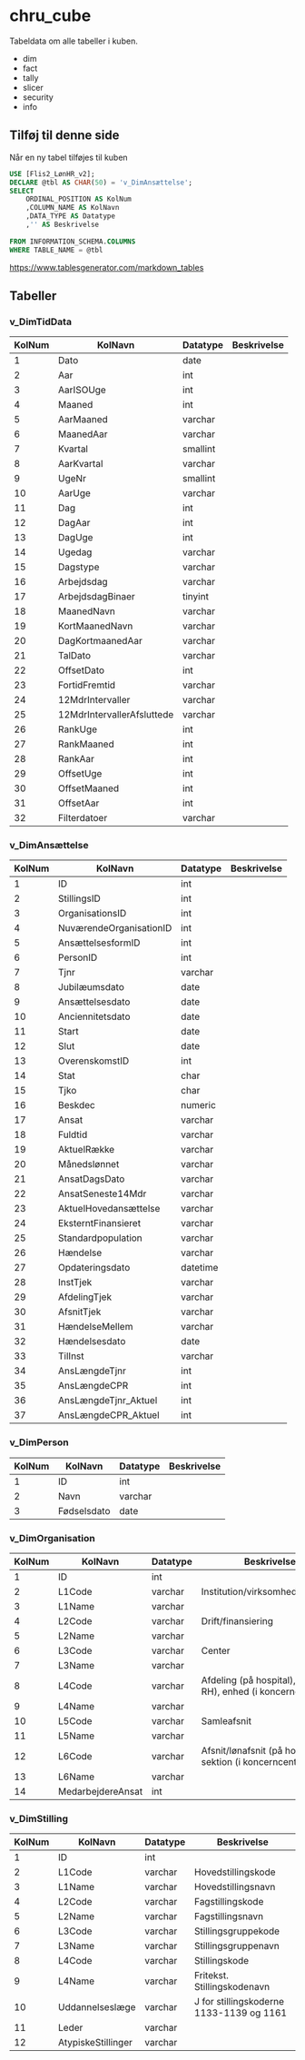# chru_cube
Tabeldata om alle tabeller i kuben.
- dim
- fact
- tally
- slicer
- security
- info

## Tilføj til denne side

Når en ny tabel tilføjes til kuben


```SQL
USE [Flis2_LønHR_v2];
DECLARE @tbl AS CHAR(50) = 'v_DimAnsættelse';
SELECT
	ORDINAL_POSITION AS KolNum
	,COLUMN_NAME AS KolNavn
	,DATA_TYPE AS Datatype
	,'' AS Beskrivelse
		
FROM INFORMATION_SCHEMA.COLUMNS
WHERE TABLE_NAME = @tbl
```

https://www.tablesgenerator.com/markdown_tables


## Tabeller

### v_DimTidData

| KolNum | KolNavn                    | Datatype | Beskrivelse |
|--------|----------------------------|----------|-------------|
| 1      | Dato                       | date     |             |
| 2      | Aar                        | int      |             |
| 3      | AarISOUge                  | int      |             |
| 4      | Maaned                     | int      |             |
| 5      | AarMaaned                  | varchar  |             |
| 6      | MaanedAar                  | varchar  |             |
| 7      | Kvartal                    | smallint |             |
| 8      | AarKvartal                 | varchar  |             |
| 9      | UgeNr                      | smallint |             |
| 10     | AarUge                     | varchar  |             |
| 11     | Dag                        | int      |             |
| 12     | DagAar                     | int      |             |
| 13     | DagUge                     | int      |             |
| 14     | Ugedag                     | varchar  |             |
| 15     | Dagstype                   | varchar  |             |
| 16     | Arbejdsdag                 | varchar  |             |
| 17     | ArbejdsdagBinaer           | tinyint  |             |
| 18     | MaanedNavn                 | varchar  |             |
| 19     | KortMaanedNavn             | varchar  |             |
| 20     | DagKortmaanedAar           | varchar  |             |
| 21     | TalDato                    | varchar  |             |
| 22     | OffsetDato                 | int      |             |
| 23     | FortidFremtid              | varchar  |             |
| 24     | 12MdrIntervaller           | varchar  |             |
| 25     | 12MdrIntervallerAfsluttede | varchar  |             |
| 26     | RankUge                    | int      |             |
| 27     | RankMaaned                 | int      |             |
| 28     | RankAar                    | int      |             |
| 29     | OffsetUge                  | int      |             |
| 30     | OffsetMaaned               | int      |             |
| 31     | OffsetAar                  | int      |             |
| 32     | Filterdatoer               | varchar  |             |


### v_DimAnsættelse

| KolNum | KolNavn                 | Datatype | Beskrivelse |
|--------|-------------------------|----------|-------------|
| 1      | ID                      | int      |             |
| 2      | StillingsID             | int      |             |
| 3      | OrganisationsID         | int      |             |
| 4      | NuværendeOrganisationID | int      |             |
| 5      | AnsættelsesformID       | int      |             |
| 6      | PersonID                | int      |             |
| 7      | Tjnr                    | varchar  |             |
| 8      | Jubilæumsdato           | date     |             |
| 9      | Ansættelsesdato         | date     |             |
| 10     | Anciennitetsdato        | date     |             |
| 11     | Start                   | date     |             |
| 12     | Slut                    | date     |             |
| 13     | OverenskomstID          | int      |             |
| 14     | Stat                    | char     |             |
| 15     | Tjko                    | char     |             |
| 16     | Beskdec                 | numeric  |             |
| 17     | Ansat                   | varchar  |             |
| 18     | Fuldtid                 | varchar  |             |
| 19     | AktuelRække             | varchar  |             |
| 20     | Månedslønnet            | varchar  |             |
| 21     | AnsatDagsDato           | varchar  |             |
| 22     | AnsatSeneste14Mdr       | varchar  |             |
| 23     | AktuelHovedansættelse   | varchar  |             |
| 24     | EksterntFinansieret     | varchar  |             |
| 25     | Standardpopulation      | varchar  |             |
| 26     | Hændelse                | varchar  |             |
| 27     | Opdateringsdato         | datetime |             |
| 28     | InstTjek                | varchar  |             |
| 29     | AfdelingTjek            | varchar  |             |
| 30     | AfsnitTjek              | varchar  |             |
| 31     | HændelseMellem          | varchar  |             |
| 32     | Hændelsesdato           | date     |             |
| 33     | TilInst                 | varchar  |             |
| 34     | AnsLængdeTjnr           | int      |             |
| 35     | AnsLængdeCPR            | int      |             |
| 36     | AnsLængdeTjnr_Aktuel    | int      |             |
| 37     | AnsLængdeCPR_Aktuel     | int      |             |

### v_DimPerson

| KolNum | KolNavn     | Datatype | Beskrivelse |
|--------|-------------|----------|-------------|
| 1      | ID          | int      |             |
| 2      | Navn        | varchar  |             |
| 3      | Fødselsdato | date     |             |

### v_DimOrganisation

| KolNum | KolNavn           | Datatype | Beskrivelse                                                     |
|--------|-------------------|----------|-----------------------------------------------------------------|
| 1      | ID                | int      |                                                                 |
| 2      | L1Code            | varchar  | Institution/virksomhed/hospitals                                |
| 3      | L1Name            | varchar  |                                                                 |
| 4      | L2Code            | varchar  | Drift/finansiering                                              |
| 5      | L2Name            | varchar  |                                                                 |
| 6      | L3Code            | varchar  | Center                                                          |
| 7      | L3Name            | varchar  |                                                                 |
| 8      | L4Code            | varchar  | Afdeling (på hospital), klinik (på RH), enhed (i koncerncentre) |
| 9      | L4Name            | varchar  |                                                                 |
| 10     | L5Code            | varchar  | Samleafsnit                                                     |
| 11     | L5Name            | varchar  |                                                                 |
| 12     | L6Code            | varchar  | Afsnit/lønafsnit (på hospital), sektion (i koncerncentre)       |
| 13     | L6Name            | varchar  |                                                                 |
| 14     | MedarbejdereAnsat | int      |                                                                 |


### v_DimStilling

| KolNum | KolNavn            | Datatype | Beskrivelse                                |
|--------|--------------------|----------|--------------------------------------------|
| 1      | ID                 | int      |                                            |
| 2      | L1Code             | varchar  | Hovedstillingskode                         |
| 3      | L1Name             | varchar  | Hovedstillingsnavn                         |
| 4      | L2Code             | varchar  | Fagstillingskode                           |
| 5      | L2Name             | varchar  | Fagstillingsnavn                           |
| 6      | L3Code             | varchar  | Stillingsgruppekode                        |
| 7      | L3Name             | varchar  | Stillingsgruppenavn                        |
| 8      | L4Code             | varchar  | Stillingskode                              |
| 9      | L4Name             | varchar  | Fritekst. Stillingskodenavn                |
| 10     | Uddannelseslæge    | varchar  | J for stillingskoderne 1133-1139 og 1161   |
| 11     | Leder              | varchar  |                                            |
| 12     | AtypiskeStillinger | varchar  |                                            |

